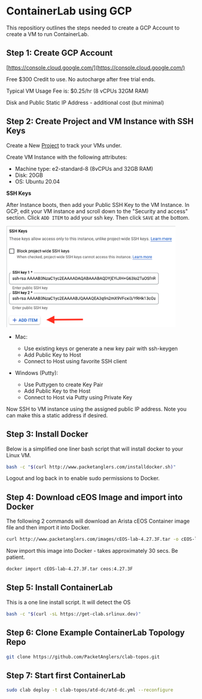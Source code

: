 # ContainerLab using GCP

This repositiory outlines the steps needed to create a GCP Account to create a VM to run ContainerLab.
## Step 1: Create GCP Account

[https://console.cloud.google.com/](https://console.cloud.google.com/)

Free $300 Credit to use.  No autocharge after free trial ends.

Typical VM Usage Fee is:  $0.25/hr (8 vCPUs 32GM RAM)

Disk and Public Static IP Address - additional cost (but minimal)

## Step 2: Create Project and VM Instance with SSH Keys
Create a New [Project](https://cloud.google.com/resource-manager/docs/creating-managing-projects) to track your VMs under.

Create VM Instance with the following attributes:

- Machine type:	e2-standard-8 (8vCPUs and 32GB RAM)
- Disk: 20GB
- OS: Ubuntu 20.04


**SSH Keys**

After Instance boots, then add your Public SSH Key to the VM Instance.  In GCP, edit your VM instance and scroll down to the "Security and access" section.  Click `ADD ITEM` to add your ssh key.  Then click `SAVE` at the bottom.

<img src="images/ssh-keys.png"  width="450">

- Mac:  
  - Use existing keys or generate a new key pair with ssh-keygen
  - Add Public Key to Host
  - Connect to Host using favorite SSH client

- Windows (Putty):
  - Use Puttygen to create Key Pair
  - Add Public Key to the Host
  - Connect to Host via Putty using Private Key

Now SSH to VM instance using the assigned public IP address.  Note you can make this a static address if desired.

## Step 3: Install Docker
Below is a simplified one liner bash script that will install docker to your Linux VM.

```bash
bash -c "$(curl http://www.packetanglers.com/installdocker.sh)"
```

Logout and log back in to enable sudo permissions to Docker.

## Step 4: Download cEOS Image and import into Docker 
The following 2 commands will download an Arista cEOS Container image file and then import it into Docker.

```bash
curl http://www.packetanglers.com/images/cEOS-lab-4.27.3F.tar -o cEOS-lab-4.27.3F.tar
```

Now import this image into Docker - takes approximately 30 secs.  Be patient.

```bash
docker import cEOS-lab-4.27.3F.tar ceos:4.27.3F
```
## Step 5: Install ContainerLab

This is a one line install script. It will detect the OS

```bash
bash -c "$(curl -sL https://get-clab.srlinux.dev)"
```

## Step 6: Clone Example ContainerLab Topology Repo

```bash
git clone https://github.com/PacketAnglers/clab-topos.git
```

## Step 7: Start first ContainerLab

```bash
sudo clab deploy -t clab-topos/atd-dc/atd-dc.yml --reconfigure
```
